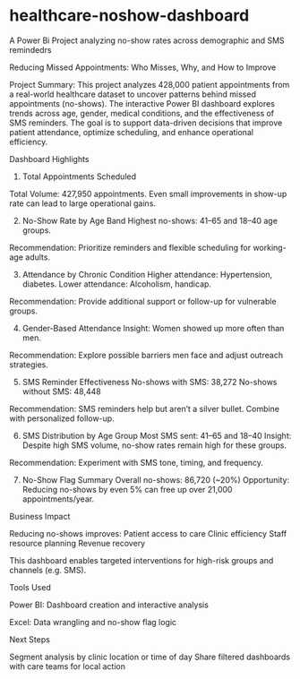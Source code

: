 # healthcare-noshow-dashboard
A Power Bi Project analyzing no-show rates across demographic and SMS remindedrs

Reducing Missed Appointments: Who Misses, Why, and How to Improve

Project Summary:
This project analyzes 428,000 patient appointments from a real-world healthcare dataset to uncover patterns behind missed appointments (no-shows). The interactive Power BI dashboard explores trends across age, gender, medical conditions, and the effectiveness of SMS reminders. The goal is to support data-driven decisions that improve patient attendance, optimize scheduling, and enhance operational efficiency.

Dashboard Highlights

1. Total Appointments Scheduled

Total Volume: 427,950 appointments.
Even small improvements in show-up rate can lead to large operational gains.

2. No-Show Rate by Age Band
Highest no-shows: 41–65 and 18–40 age groups.

Recommendation: Prioritize reminders and flexible scheduling for working-age adults.

3. Attendance by Chronic Condition
Higher attendance: Hypertension, diabetes.
Lower attendance: Alcoholism, handicap.

Recommendation: Provide additional support or follow-up for vulnerable groups.

4. Gender-Based Attendance
Insight: Women showed up more often than men.

Recommendation: Explore possible barriers men face and adjust outreach strategies.

5. SMS Reminder Effectiveness
No-shows with SMS: 38,272
No-shows without SMS: 48,448

Recommendation: SMS reminders help but aren’t a silver bullet. Combine with personalized follow-up.

6. SMS Distribution by Age Group
Most SMS sent: 41–65 and 18–40
Insight: Despite high SMS volume, no-show rates remain high for these groups.

Recommendation: Experiment with SMS tone, timing, and frequency.

7. No-Show Flag Summary
Overall no-shows: 86,720 (~20%)
Opportunity: Reducing no-shows by even 5% can free up over 21,000 appointments/year.

 Business Impact

Reducing no-shows improves:
Patient access to care
Clinic efficiency
Staff resource planning
Revenue recovery

This dashboard enables targeted interventions for high-risk groups and channels (e.g. SMS).

 Tools Used

Power BI: Dashboard creation and interactive analysis

Excel: Data wrangling and no-show flag logic

Next Steps

Segment analysis by clinic location or time of day
Share filtered dashboards with care teams for local action


